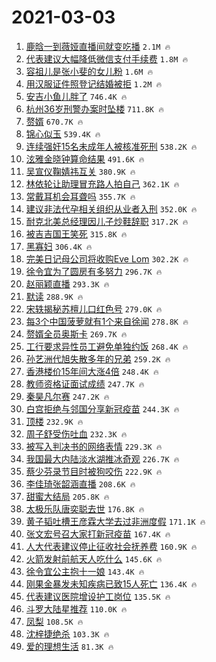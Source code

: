 # 2021-03-03

1. [鹿晗一到薇娅直播间就变吃播](https://s.weibo.com/weibo?q=%23%E9%B9%BF%E6%99%97%E4%B8%80%E5%88%B0%E8%96%87%E5%A8%85%E7%9B%B4%E6%92%AD%E9%97%B4%E5%B0%B1%E5%8F%98%E5%90%83%E6%92%AD%23&Refer=top) `2.1M 🔥`
1. [代表建议大幅降低微信支付手续费](https://s.weibo.com/weibo?q=%23%E4%BB%A3%E8%A1%A8%E5%BB%BA%E8%AE%AE%E5%A4%A7%E5%B9%85%E9%99%8D%E4%BD%8E%E5%BE%AE%E4%BF%A1%E6%94%AF%E4%BB%98%E6%89%8B%E7%BB%AD%E8%B4%B9%23&Refer=top) `1.8M 🔥`
1. [容祖儿是张小斐的女儿粉](https://s.weibo.com/weibo?q=%23%E5%AE%B9%E7%A5%96%E5%84%BF%E6%98%AF%E5%BC%A0%E5%B0%8F%E6%96%90%E7%9A%84%E5%A5%B3%E5%84%BF%E7%B2%89%23&Refer=top) `1.6M 🔥`
1. [用汉服证件照登记结婚被拒](https://s.weibo.com/weibo?q=%E7%94%A8%E6%B1%89%E6%9C%8D%E8%AF%81%E4%BB%B6%E7%85%A7%E7%99%BB%E8%AE%B0%E7%BB%93%E5%A9%9A%E8%A2%AB%E6%8B%92&Refer=top) `1.2M 🔥`
1. [安吉小鱼儿胖了](https://s.weibo.com/weibo?q=%23%E5%AE%89%E5%90%89%E5%B0%8F%E9%B1%BC%E5%84%BF%E8%83%96%E4%BA%86%23&Refer=top) `746.4K 🔥`
1. [杭州36岁刑警办案时坠楼](https://s.weibo.com/weibo?q=%23%E6%9D%AD%E5%B7%9E36%E5%B2%81%E5%88%91%E8%AD%A6%E5%8A%9E%E6%A1%88%E6%97%B6%E5%9D%A0%E6%A5%BC%23&Refer=top) `711.8K 🔥`
1. [赘婿](https://s.weibo.com/weibo?q=%E8%B5%98%E5%A9%BF&Refer=top) `670.7K 🔥`
1. [锦心似玉](https://s.weibo.com/weibo?q=%E9%94%A6%E5%BF%83%E4%BC%BC%E7%8E%89&Refer=top) `539.4K 🔥`
1. [连续强奸15名未成年人被核准死刑](https://s.weibo.com/weibo?q=%E8%BF%9E%E7%BB%AD%E5%BC%BA%E5%A5%B815%E5%90%8D%E6%9C%AA%E6%88%90%E5%B9%B4%E4%BA%BA%E8%A2%AB%E6%A0%B8%E5%87%86%E6%AD%BB%E5%88%91&Refer=top) `538.2K 🔥`
1. [泫雅金晓钟算命结果](https://s.weibo.com/weibo?q=%23%E6%B3%AB%E9%9B%85%E9%87%91%E6%99%93%E9%92%9F%E7%AE%97%E5%91%BD%E7%BB%93%E6%9E%9C%23&Refer=top) `491.6K 🔥`
1. [吴宣仪鞠婧祎互关](https://s.weibo.com/weibo?q=%23%E5%90%B4%E5%AE%A3%E4%BB%AA%E9%9E%A0%E5%A9%A7%E7%A5%8E%E4%BA%92%E5%85%B3%23&Refer=top) `380.9K 🔥`
1. [林依轮让助理冒充路人拍自己](https://s.weibo.com/weibo?q=%23%E6%9E%97%E4%BE%9D%E8%BD%AE%E8%AE%A9%E5%8A%A9%E7%90%86%E5%86%92%E5%85%85%E8%B7%AF%E4%BA%BA%E6%8B%8D%E8%87%AA%E5%B7%B1%23&Refer=top) `362.1K 🔥`
1. [常戴耳机会耳聋吗](https://s.weibo.com/weibo?q=%23%E5%B8%B8%E6%88%B4%E8%80%B3%E6%9C%BA%E4%BC%9A%E8%80%B3%E8%81%8B%E5%90%97%23&Refer=top) `355.7K 🔥`
1. [建议非法代孕相关组织从业者入刑](https://s.weibo.com/weibo?q=%23%E5%BB%BA%E8%AE%AE%E9%9D%9E%E6%B3%95%E4%BB%A3%E5%AD%95%E7%9B%B8%E5%85%B3%E7%BB%84%E7%BB%87%E4%BB%8E%E4%B8%9A%E8%80%85%E5%85%A5%E5%88%91%23&Refer=top) `352.0K 🔥`
1. [耐克北美总经理因儿子炒鞋辞职](https://s.weibo.com/weibo?q=%E8%80%90%E5%85%8B%E5%8C%97%E7%BE%8E%E6%80%BB%E7%BB%8F%E7%90%86%E5%9B%A0%E5%84%BF%E5%AD%90%E7%82%92%E9%9E%8B%E8%BE%9E%E8%81%8C&Refer=top) `317.2K 🔥`
1. [被吉吉国王笑死](https://s.weibo.com/weibo?q=%23%E8%A2%AB%E5%90%89%E5%90%89%E5%9B%BD%E7%8E%8B%E7%AC%91%E6%AD%BB%23&Refer=top) `315.8K 🔥`
1. [黑寡妇](https://s.weibo.com/weibo?q=%E9%BB%91%E5%AF%A1%E5%A6%87&Refer=top) `306.4K 🔥`
1. [完美日记母公司将收购Eve Lom](https://s.weibo.com/weibo?q=%E5%AE%8C%E7%BE%8E%E6%97%A5%E8%AE%B0%E6%AF%8D%E5%85%AC%E5%8F%B8%E5%B0%86%E6%94%B6%E8%B4%ADEve%20Lom&Refer=top) `302.2K 🔥`
1. [徐令宜为了圆房有多努力](https://s.weibo.com/weibo?q=%23%E5%BE%90%E4%BB%A4%E5%AE%9C%E4%B8%BA%E4%BA%86%E5%9C%86%E6%88%BF%E6%9C%89%E5%A4%9A%E5%8A%AA%E5%8A%9B%23&Refer=top) `296.7K 🔥`
1. [赵丽颖直播](https://s.weibo.com/weibo?q=%E8%B5%B5%E4%B8%BD%E9%A2%96%E7%9B%B4%E6%92%AD&Refer=top) `293.3K 🔥`
1. [默读](https://s.weibo.com/weibo?q=%E9%BB%98%E8%AF%BB&Refer=top) `288.9K 🔥`
1. [宋轶揭秘苏檀儿口红色号](https://s.weibo.com/weibo?q=%23%E5%AE%8B%E8%BD%B6%E6%8F%AD%E7%A7%98%E8%8B%8F%E6%AA%80%E5%84%BF%E5%8F%A3%E7%BA%A2%E8%89%B2%E5%8F%B7%23&Refer=top) `279.0K 🔥`
1. [每3个中国菠萝就有1个来自徐闻](https://s.weibo.com/weibo?q=%23%E6%AF%8F3%E4%B8%AA%E4%B8%AD%E5%9B%BD%E8%8F%A0%E8%90%9D%E5%B0%B1%E6%9C%891%E4%B8%AA%E6%9D%A5%E8%87%AA%E5%BE%90%E9%97%BB%23&Refer=top) `278.8K 🔥`
1. [赘婿全员奥斯卡](https://s.weibo.com/weibo?q=%23%E8%B5%98%E5%A9%BF%E5%85%A8%E5%91%98%E5%A5%A5%E6%96%AF%E5%8D%A1%23&Refer=top) `269.7K 🔥`
1. [工行要求异性员工避免单独约饭](https://s.weibo.com/weibo?q=%23%E5%B7%A5%E8%A1%8C%E8%A6%81%E6%B1%82%E5%BC%82%E6%80%A7%E5%91%98%E5%B7%A5%E9%81%BF%E5%85%8D%E5%8D%95%E7%8B%AC%E7%BA%A6%E9%A5%AD%23&Refer=top) `268.4K 🔥`
1. [孙艺洲代旭失散多年的兄弟](https://s.weibo.com/weibo?q=%23%E5%AD%99%E8%89%BA%E6%B4%B2%E4%BB%A3%E6%97%AD%E5%A4%B1%E6%95%A3%E5%A4%9A%E5%B9%B4%E7%9A%84%E5%85%84%E5%BC%9F%23&Refer=top) `259.2K 🔥`
1. [香港楼价15年间大涨4倍](https://s.weibo.com/weibo?q=%23%E9%A6%99%E6%B8%AF%E6%A5%BC%E4%BB%B715%E5%B9%B4%E9%97%B4%E5%A4%A7%E6%B6%A84%E5%80%8D%23&Refer=top) `248.4K 🔥`
1. [教师资格证面试成绩](https://s.weibo.com/weibo?q=%E6%95%99%E5%B8%88%E8%B5%84%E6%A0%BC%E8%AF%81%E9%9D%A2%E8%AF%95%E6%88%90%E7%BB%A9&Refer=top) `247.7K 🔥`
1. [秦昊凡尔赛](https://s.weibo.com/weibo?q=%23%E7%A7%A6%E6%98%8A%E5%87%A1%E5%B0%94%E8%B5%9B%23&Refer=top) `247.2K 🔥`
1. [白宫拒绝与邻国分享新冠疫苗](https://s.weibo.com/weibo?q=%23%E7%99%BD%E5%AE%AB%E6%8B%92%E7%BB%9D%E4%B8%8E%E9%82%BB%E5%9B%BD%E5%88%86%E4%BA%AB%E6%96%B0%E5%86%A0%E7%96%AB%E8%8B%97%23&Refer=top) `244.3K 🔥`
1. [顶楼](https://s.weibo.com/weibo?q=%E9%A1%B6%E6%A5%BC&Refer=top) `232.9K 🔥`
1. [周子舒受伤吐血](https://s.weibo.com/weibo?q=%23%E5%91%A8%E5%AD%90%E8%88%92%E5%8F%97%E4%BC%A4%E5%90%90%E8%A1%80%23&Refer=top) `232.3K 🔥`
1. [被写入判决书的网络表情](https://s.weibo.com/weibo?q=%23%E8%A2%AB%E5%86%99%E5%85%A5%E5%88%A4%E5%86%B3%E4%B9%A6%E7%9A%84%E7%BD%91%E7%BB%9C%E8%A1%A8%E6%83%85%23&Refer=top) `229.3K 🔥`
1. [我国最大内陆淡水湖推冰奇观](https://s.weibo.com/weibo?q=%E6%88%91%E5%9B%BD%E6%9C%80%E5%A4%A7%E5%86%85%E9%99%86%E6%B7%A1%E6%B0%B4%E6%B9%96%E6%8E%A8%E5%86%B0%E5%A5%87%E8%A7%82&Refer=top) `226.7K 🔥`
1. [蔡少芬录节目时被狗咬伤](https://s.weibo.com/weibo?q=%23%E8%94%A1%E5%B0%91%E8%8A%AC%E5%BD%95%E8%8A%82%E7%9B%AE%E6%97%B6%E8%A2%AB%E7%8B%97%E5%92%AC%E4%BC%A4%23&Refer=top) `222.9K 🔥`
1. [李佳琦张韶涵直播](https://s.weibo.com/weibo?q=%E6%9D%8E%E4%BD%B3%E7%90%A6%E5%BC%A0%E9%9F%B6%E6%B6%B5%E7%9B%B4%E6%92%AD&Refer=top) `208.6K 🔥`
1. [甜蜜大结局](https://s.weibo.com/weibo?q=%23%E7%94%9C%E8%9C%9C%E5%A4%A7%E7%BB%93%E5%B1%80%23&Refer=top) `205.8K 🔥`
1. [太极乐队唐奕聪去世](https://s.weibo.com/weibo?q=%E5%A4%AA%E6%9E%81%E4%B9%90%E9%98%9F%E5%94%90%E5%A5%95%E8%81%AA%E5%8E%BB%E4%B8%96&Refer=top) `176.8K 🔥`
1. [黄子韬吐槽王彦霖大学去过非洲度假](https://s.weibo.com/weibo?q=%23%E9%BB%84%E5%AD%90%E9%9F%AC%E5%90%90%E6%A7%BD%E7%8E%8B%E5%BD%A6%E9%9C%96%E5%A4%A7%E5%AD%A6%E5%8E%BB%E8%BF%87%E9%9D%9E%E6%B4%B2%E5%BA%A6%E5%81%87%23&Refer=top) `171.1K 🔥`
1. [张文宏号召大家打新冠疫苗](https://s.weibo.com/weibo?q=%23%E5%BC%A0%E6%96%87%E5%AE%8F%E5%8F%B7%E5%8F%AC%E5%A4%A7%E5%AE%B6%E6%89%93%E6%96%B0%E5%86%A0%E7%96%AB%E8%8B%97%23&Refer=top) `167.4K 🔥`
1. [人大代表建议停止征收社会抚养费](https://s.weibo.com/weibo?q=%23%E4%BA%BA%E5%A4%A7%E4%BB%A3%E8%A1%A8%E5%BB%BA%E8%AE%AE%E5%81%9C%E6%AD%A2%E5%BE%81%E6%94%B6%E7%A4%BE%E4%BC%9A%E6%8A%9A%E5%85%BB%E8%B4%B9%23&Refer=top) `160.9K 🔥`
1. [火箭发射前航天人吃什么](https://s.weibo.com/weibo?q=%23%E7%81%AB%E7%AE%AD%E5%8F%91%E5%B0%84%E5%89%8D%E8%88%AA%E5%A4%A9%E4%BA%BA%E5%90%83%E4%BB%80%E4%B9%88%23&Refer=top) `145.6K 🔥`
1. [徐令宜公主抱十一娘](https://s.weibo.com/weibo?q=%23%E5%BE%90%E4%BB%A4%E5%AE%9C%E5%85%AC%E4%B8%BB%E6%8A%B1%E5%8D%81%E4%B8%80%E5%A8%98%23&Refer=top) `143.4K 🔥`
1. [刚果金暴发未知疾病已致15人死亡](https://s.weibo.com/weibo?q=%E5%88%9A%E6%9E%9C%E9%87%91%E6%9A%B4%E5%8F%91%E6%9C%AA%E7%9F%A5%E7%96%BE%E7%97%85%E5%B7%B2%E8%87%B415%E4%BA%BA%E6%AD%BB%E4%BA%A1&Refer=top) `136.4K 🔥`
1. [代表建议医院增设护工岗位](https://s.weibo.com/weibo?q=%23%E4%BB%A3%E8%A1%A8%E5%BB%BA%E8%AE%AE%E5%8C%BB%E9%99%A2%E5%A2%9E%E8%AE%BE%E6%8A%A4%E5%B7%A5%E5%B2%97%E4%BD%8D%23&Refer=top) `135.5K 🔥`
1. [斗罗大陆星推荐](https://s.weibo.com/weibo?q=%E6%96%97%E7%BD%97%E5%A4%A7%E9%99%86%E6%98%9F%E6%8E%A8%E8%8D%90&Refer=top) `110.0K 🔥`
1. [凤梨](https://s.weibo.com/weibo?q=%E5%87%A4%E6%A2%A8&Refer=top) `108.5K 🔥`
1. [沈梓捷绝杀](https://s.weibo.com/weibo?q=%E6%B2%88%E6%A2%93%E6%8D%B7%E7%BB%9D%E6%9D%80&Refer=top) `103.3K 🔥`
1. [爱的理想生活](https://s.weibo.com/weibo?q=%E7%88%B1%E7%9A%84%E7%90%86%E6%83%B3%E7%94%9F%E6%B4%BB&Refer=top) `81.3K 🔥`

